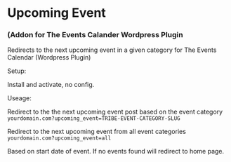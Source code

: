 # Upcoming Event
### (Addon for The Events Calander Wordpress Plugin

Redirects to the next upcoming event in a given category for The Events Calendar (Wordpress Plugin)

Setup:

Install and activate, no config.

Useage:

Redirect to the the next upcoming event post based on the event category
`yourdomain.com?upcoming_event=TRIBE-EVENT-CATEGORY-SLUG`

Redirect to the next upcoming event from all event categories
`yourdomain.com?upcoming_event=all`

Based on start date of event. If no events found will redirect to home page. 
